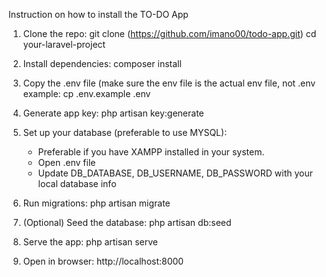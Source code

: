 Instruction on how to install the TO-DO App

1. Clone the repo:
   git clone (https://github.com/imano00/todo-app.git)
   cd your-laravel-project

2. Install dependencies:
   composer install

3. Copy the .env file (make sure the env file is the actual env file, not .env example:
   cp .env.example .env

4. Generate app key:
   php artisan key:generate

5. Set up your database (preferable to use MYSQL):
   - Preferable if you have XAMPP installed in your system.
   - Open .env file
   - Update DB_DATABASE, DB_USERNAME, DB_PASSWORD with your local database info

6. Run migrations:
   php artisan migrate

7. (Optional) Seed the database:
   php artisan db:seed

8. Serve the app:
   php artisan serve

9. Open in browser:
   http://localhost:8000
